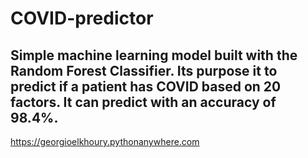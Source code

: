 # COVID-predictor
## Simple machine learning model built with the Random Forest Classifier. Its purpose it to predict if a patient has COVID based on 20 factors. It can predict with an accuracy of 98.4%.
https://georgioelkhoury.pythonanywhere.com
